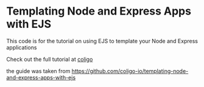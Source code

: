 # Templating Node and Express Apps with EJS

This code is for the tutorial on using EJS to template your Node and Express applications

Check out the full tutorial at [coligo](https://coligo.io/templating-node-and-express-apps-with-ejs/)

the guide was taken from https://github.com/coligo-io/templating-node-and-express-apps-with-ejs
